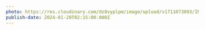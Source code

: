 ```yaml
---
photo: https://res.cloudinary.com/dz8vyplpm/image/upload/v1711073093/IMG_8469_qbicpu.jpg
publish-date: 2024-01-20T02:15:00.000Z
---
```


